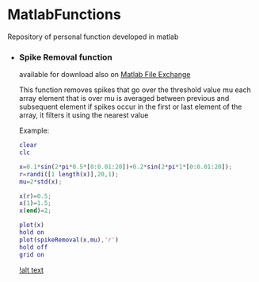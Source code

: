 # MatlabFunctions
Repository of personal function developed in matlab

- ### Spike Removal function
  available for download also on [Matlab File Exchange](https://it.mathworks.com/matlabcentral/fileexchange/66316-spikeremoval-x-mu-) 
  
  This function removes spikes that go over the threshold value mu
  each array element that is over mu is averaged between previous and subsequent element
  if spikes occur in the first or last element of the array, it filters it using the nearest value
  
  Example:
  ``` matlab
  clear
  clc

  x=0.1*sin(2*pi*0.5*[0:0.01:20])+0.2*sin(2*pi*1*[0:0.01:20]);
  r=randi([1 length(x)],20,1);
  mu=2*std(x);

  x(r)=0.5;
  x(1)=1.5;
  x(end)=2;

  plot(x)
  hold on
  plot(spikeRemoval(x,mu),'r')
  hold off
  grid on
  ```
  [!alt text](MatlabFunctions/figures/spikeDemo.svg)
